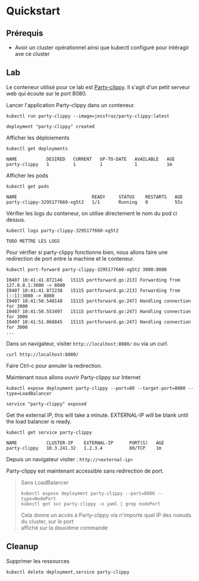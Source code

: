 # Quickstart

## Prérequis

- Avoir un cluster opérationnel ainsi que kubectl configuré pour intéragir ave ce cluster

## Lab

Le conteneur utilisé pour ce lab est [Party-clippy](https://github.com/jessfraz/party-clippy). Il s'agit d'un petit serveur web qui écoute sur le port 8080.

Lancer l'application Party-clippy dans un conteneur.

```
kubectl run party-clippy --image=jessfraz/party-clippy:latest
```

```
deployment "party-clippy" created
```

Afficher les déploiements

```
kubectl get deployments
```

```
NAME           DESIRED   CURRENT   UP-TO-DATE   AVAILABLE   AGE
party-clippy   1         1         1            1           1m
```

Afficher les pods
```
kubectl get pods
```

```
NAME                            READY     STATUS    RESTARTS   AGE
party-clippy-3295177660-xg5t2   1/1       Running   0          55s
```

Vérifier les logs du conteneur, on utilise directement le nom du pod ci dessus.

```
kubectl logs party-clippy-3295177660-xg5t2
```

```
TODO METTRE LES LOGS
```

Pour vérifier si party-clippy fonctionne bien, nous allons faire une redirection de port entre la machine et le conteneur.

```
kubectl port-forward party-clippy-3295177660-xg5t2 3000:8080
```

```
I0407 10:41:41.872146   15115 portforward.go:213] Forwarding from 127.0.0.1:3000 -> 8080
I0407 10:41:41.872238   15115 portforward.go:213] Forwarding from [::1]:3000 -> 8080
I0407 10:41:50.548148   15115 portforward.go:247] Handling connection for 3000
I0407 10:41:50.553497   15115 portforward.go:247] Handling connection for 3000
I0407 10:41:51.068845   15115 portforward.go:247] Handling connection for 3000
...
```
Dans un navigateur, visiter `http://localhost:8080/` ou via un  curl.

```
curl http://localhost:8080/
```

Faire Ctrl-c pour annuler la redirection.

Maintenant nous allons ouvrir Party-clippy sur Internet

```
kubectl expose deployment party-clippy --port=80 --target-port=8080 --type=LoadBalancer
```

```
service "party-clippy" exposed
```

Get the external IP, this will take a minute. EXTERNAL-IP will be blank until the load balancer is ready.

```
kubectl get service party-clippy
```

```
NAME           CLUSTER-IP    EXTERNAL-IP      PORT(S)   AGE
party-clippy   10.3.241.32   1.2.3.4          80/TCP    1m
```

Depuis un navigateur visiter : `http://<external-ip>`

Party-clippy est maintenant accessible sans redirection de port.

> Sans LoadBalancer
>
> ```
> kubectl expose deployment party-clippy --port=8080 --type=NodePort
> kubectl get svc party-clippy -o yaml | grep nodePort
> ```
>
> Cela donne un accès à Party-clippy via n'importe quel IP des noeuds du cluster, sur le port  
> affiché sur la deuxième commande

## Cleanup

Supprimer les ressources

```
kubectl delete deployment,service party-clippy
